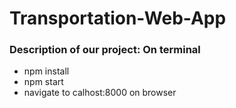 # Transportation-Web-App

### Description of our project: On terminal
- npm install
- npm start
- navigate to calhost:8000 on browser
